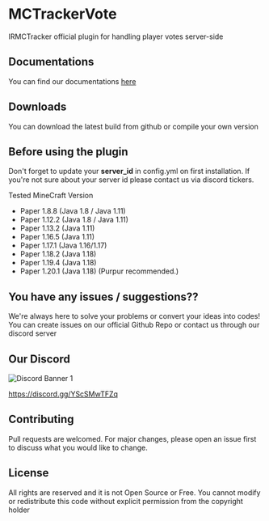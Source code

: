 # MCTrackerVote

IRMCTracker official plugin for handling player votes server-side

## Documentations

You can find our documentations [here](https://docs.mctracker.ir/mctrackervote-plugin/overview)

## Downloads

You can download the latest build from github or compile your own version

## Before using the plugin

Don't forget to update your **server_id** in config.yml on first installation. If you're not sure about your server id
please contact us via discord tickers.

Tested MineCraft Version

- Paper 1.8.8 (Java 1.8 / Java 1.11)
- Paper 1.12.2 (Java 1.8 / Java 1.11)
- Paper 1.13.2 (Java 1.11)
- Paper 1.16.5 (Java 1.11)
- Paper 1.17.1 (Java 1.16/1.17)
- Paper 1.18.2 (Java 1.18)
- Paper 1.19.4 (Java 1.18)
- Paper 1.20.1 (Java 1.18) (Purpur recommended.)

## You have any issues / suggestions??

We're always here to solve your problems or convert your ideas into codes! You can create issues on our official Github
Repo or contact us through our discord server

## Our Discord

<img src="https://discordapp.com/api/guilds/866287155641843722/widget.png?style=banner1" alt="Discord Banner 1"/>

https://discord.gg/YScSMwTFZq

## Contributing

Pull requests are welcomed. For major changes, please open an issue first to discuss what you would like to change.

## License

All rights are reserved and it is not Open Source or Free. You cannot modify or redistribute this code without explicit
permission from the copyright holder
